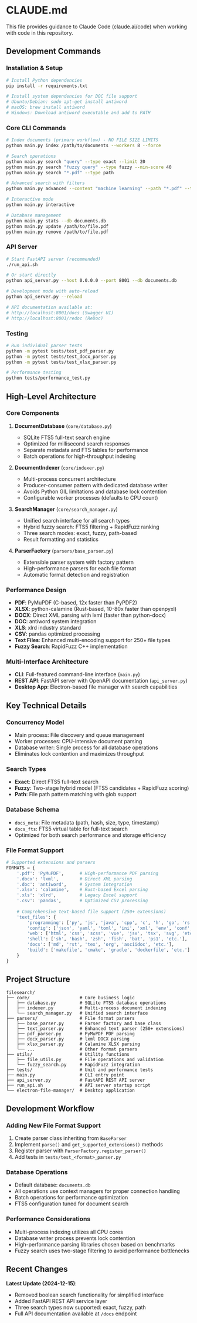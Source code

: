 # CLAUDE.md

This file provides guidance to Claude Code (claude.ai/code) when working with code in this repository.

## Development Commands

### Installation & Setup
```bash
# Install Python dependencies
pip install -r requirements.txt

# Install system dependencies for DOC file support
# Ubuntu/Debian: sudo apt-get install antiword
# macOS: brew install antiword
# Windows: Download antiword executable and add to PATH
```

### Core CLI Commands
```bash
# Index documents (primary workflow) - NO FILE SIZE LIMITS
python main.py index /path/to/documents --workers 8 --force

# Search operations
python main.py search "query" --type exact --limit 20
python main.py search "fuzzy query" --type fuzzy --min-score 40
python main.py search "*.pdf" --type path

# Advanced search with filters
python main.py advanced --content "machine learning" --path "*.pdf" --types pdf docx

# Interactive mode
python main.py interactive

# Database management
python main.py stats --db documents.db
python main.py update /path/to/file.pdf
python main.py remove /path/to/file.pdf
```

### API Server
```bash
# Start FastAPI server (recommended)
./run_api.sh

# Or start directly
python api_server.py --host 0.0.0.0 --port 8001 --db documents.db

# Development mode with auto-reload
python api_server.py --reload

# API documentation available at:
# http://localhost:8001/docs (Swagger UI)
# http://localhost:8001/redoc (ReDoc)
```


### Testing
```bash
# Run individual parser tests
python -m pytest tests/test_pdf_parser.py
python -m pytest tests/test_docx_parser.py
python -m pytest tests/test_xlsx_parser.py

# Performance testing
python tests/performance_test.py
```

## High-Level Architecture

### Core Components

1. **DocumentDatabase** (`core/database.py`)
   - SQLite FTS5 full-text search engine
   - Optimized for millisecond search responses
   - Separate metadata and FTS tables for performance
   - Batch operations for high-throughput indexing

2. **DocumentIndexer** (`core/indexer.py`)
   - Multi-process concurrent architecture
   - Producer-consumer pattern with dedicated database writer
   - Avoids Python GIL limitations and database lock contention
   - Configurable worker processes (defaults to CPU count)

3. **SearchManager** (`core/search_manager.py`)
   - Unified search interface for all search types
   - Hybrid fuzzy search: FTS5 filtering + RapidFuzz ranking
   - Three search modes: exact, fuzzy, path-based
   - Result formatting and statistics

4. **ParserFactory** (`parsers/base_parser.py`)
   - Extensible parser system with factory pattern
   - High-performance parsers for each file format
   - Automatic format detection and registration

### Performance Design

- **PDF**: PyMuPDF (C-based, 12x faster than PyPDF2)
- **XLSX**: python-calamine (Rust-based, 10-80x faster than openpyxl)
- **DOCX**: Direct XML parsing with lxml (faster than python-docx)
- **DOC**: antiword system integration
- **XLS**: xlrd industry standard
- **CSV**: pandas optimized processing
- **Text Files**: Enhanced multi-encoding support for 250+ file types
- **Fuzzy Search**: RapidFuzz C++ implementation

### Multi-Interface Architecture

- **CLI**: Full-featured command-line interface (`main.py`)
- **REST API**: FastAPI server with OpenAPI documentation (`api_server.py`)
- **Desktop App**: Electron-based file manager with search capabilities

## Key Technical Details

### Concurrency Model
- Main process: File discovery and queue management
- Worker processes: CPU-intensive document parsing
- Database writer: Single process for all database operations
- Eliminates lock contention and maximizes throughput

### Search Types
- **Exact**: Direct FTS5 full-text search
- **Fuzzy**: Two-stage hybrid model (FTS5 candidates + RapidFuzz scoring)
- **Path**: File path pattern matching with glob support

### Database Schema
- `docs_meta`: File metadata (path, hash, size, type, timestamp)
- `docs_fts`: FTS5 virtual table for full-text search
- Optimized for both search performance and storage efficiency

### File Format Support
```python
# Supported extensions and parsers
FORMATS = {
    '.pdf': 'PyMuPDF',      # High-performance PDF parsing
    '.docx': 'lxml',        # Direct XML parsing
    '.doc': 'antiword',     # System integration
    '.xlsx': 'calamine',    # Rust-based Excel parsing
    '.xls': 'xlrd',         # Legacy Excel support
    '.csv': 'pandas',       # Optimized CSV processing
    
    # Comprehensive text-based file support (250+ extensions)
    'text_files': {
        'programming': ['py', 'js', 'java', 'cpp', 'c', 'h', 'go', 'rs', 'php', 'rb', 'swift', 'kt', 'dart', 'etc.'],
        'config': ['json', 'yaml', 'toml', 'ini', 'xml', 'env', 'conf', 'properties', 'etc.'],
        'web': ['html', 'css', 'scss', 'vue', 'jsx', 'tsx', 'svg', 'etc.'],
        'shell': ['sh', 'bash', 'zsh', 'fish', 'bat', 'ps1', 'etc.'],
        'docs': ['md', 'rst', 'tex', 'org', 'asciidoc', 'etc.'],
        'build': ['makefile', 'cmake', 'gradle', 'dockerfile', 'etc.']
    }
}
```

## Project Structure

```
filesearch/
├── core/                   # Core business logic
│   ├── database.py         # SQLite FTS5 database operations
│   ├── indexer.py          # Multi-process document indexing
│   └── search_manager.py   # Unified search interface
├── parsers/                # File format parsers
│   ├── base_parser.py      # Parser factory and base class
│   ├── text_parser.py      # Enhanced text parser (250+ extensions)
│   ├── pdf_parser.py       # PyMuPDF PDF parsing
│   ├── docx_parser.py      # lxml DOCX parsing
│   ├── xlsx_parser.py      # Calamine XLSX parsing
│   └── ...                 # Other format parsers
├── utils/                  # Utility functions
│   ├── file_utils.py       # File operations and validation
│   └── fuzzy_search.py     # RapidFuzz integration
├── tests/                  # Unit and performance tests
├── main.py                 # CLI entry point
├── api_server.py           # FastAPI REST API server
├── run_api.sh              # API server startup script
└── electron-file-manager/  # Desktop application
```

## Development Workflow

### Adding New File Format Support
1. Create parser class inheriting from `BaseParser`
2. Implement `parse()` and `get_supported_extensions()` methods
3. Register parser with `ParserFactory.register_parser()`
4. Add tests in `tests/test_<format>_parser.py`

### Database Operations
- Default database: `documents.db`
- All operations use context managers for proper connection handling
- Batch operations for performance optimization
- FTS5 configuration tuned for document search

### Performance Considerations
- Multi-process indexing utilizes all CPU cores
- Database writer process prevents lock contention
- High-performance parsing libraries chosen based on benchmarks
- Fuzzy search uses two-stage filtering to avoid performance bottlenecks

## Recent Changes

**Latest Update (2024-12-15)**: 
- Removed boolean search functionality for simplified interface
- Added FastAPI REST API service layer
- Three search types now supported: exact, fuzzy, path
- Full API documentation available at `/docs` endpoint